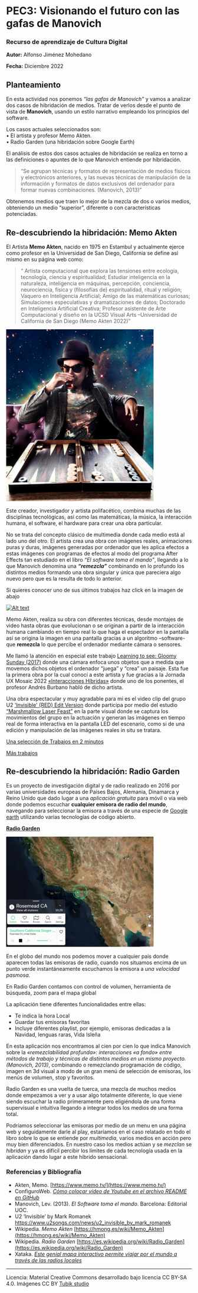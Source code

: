  # PEC3: Visionando el futuro con las gafas de Manovich 

### Recurso de aprendizaje de Cultura Digital 


**Autor:** Alfonso Jiménez Mohedano

**Fecha:** Diciembre 2022



## Planteamiento  


En esta actividad nos ponemos *“las gafas de Manovich”* y vamos a analizar dos casos de hibridación de medios. Tratar de verlos desde el punto de vista de **Manovich**, usando un estilo narrativo empleando los principios del software. 

Los casos actuales seleccionados son:  
•	El artista y profesor Memo Akten.  
•	Radio Garden (una hibridación sobre Google Earth)

El análisis de estos dos casos actuales de hibridación se realiza en torno a las definiciones o apuntes de lo que Manovich entiende por hibridación.  
>“Se agrupan técnicas y formatos de representación de medios físicos y electrónicos anteriores, y las nuevas técnicas de manipulación de la información y formatos de datos exclusivos del ordenador para formar nuevas combinaciones. (Manovich, 2013)”

Obtenemos medios que traen lo mejor de la mezcla de dos o varios medios, obteniendo un medio “superior”, diferente o con características potenciadas.

## Re-descubriendo la hibridación: Memo Akten

El Artista **Memo Akten**, nacido en 1975 en Estambul y actualmente ejerce como profesor en la Universidad de San Diego, California se define así mismo en su página web como:  
>“ Artista computacional que explora las tensiones entre ecología, tecnología, ciencia y espiritualidad; Estudiar inteligencia en la naturaleza, inteligencia en máquinas, percepción, conciencia, neurociencia, física y (filosofías de) espiritualidad, ritual y religión; Vaquero en Inteligencia Artificial; Amigo de las matemáticas curiosas; Simulaciones especulativas y dramatizaciones de datos; Doctorado en Inteligencia Artificial Creativa; Profesor asistente de Arte Computacional y diseño en la UCSD Visual Arts –Universidad de California de San Diego (Memo Akten 2022)”   

<img src="/MemoAtken.jpg" width="400">  

Este creador, investigador y artista polifacético, combina muchas de las disciplinas tecnológicas, así como las matemáticas, la música, la interacción humana, el software, el hardware para crear una obra particular. 

No se trata del concepto clásico de multimedia donde cada medio está al lado uno del otro. El artista crea una obra con imágenes reales, animaciones puras y duras, imágenes generadas por ordenador que les aplica efectos a estas imágenes con programas de efectos al modo del programa After Effects tan estudiado en el libro *“El software toma el mando”*, llegando a lo que Manovich denomina una ***“remezcla”*** combinando en lo profundo los distintos medios formando una obra singular y única que pareciera algo nuevo pero que es la resulta de todo lo anterior.

Si quieres conocer uno de sus últimos trabajos haz click en la imagen de abajo 

[![Alt text](https://img.youtube.com/vi/qJjYiUOnqRE/0.jpg)](https://www.youtube.com/watch?v=qJjYiUOnqRE)

Memo Akten, realiza su obra con diferentes técnicas, desde montajes de video hasta obras que evolucionan o se originan a partir de la interacción humana cambiando en tiempo real lo que haga el espectador en la pantalla así se origina la imagen en una pantalla gracias a un algoritmo –software- que **remezcla** lo que percibe el ordenador mediante cámara o sensores.  

Me llamó la atención en especial este trabajo [Learning to see: Gloomy Sunday (2017)](   https://www.memo.tv/works/learning-to-see/) donde una cámara enfoca unos objetos que a medida que movemos dichos objetos el ordenador “juega” y “crea” un paisaje. Esta fue la primera obra por la cual conocí a este artista y fue gracias a la Jornada UX Mosaic 2022 [«Interacciones Híbridas»](https://www.youtube.com/watch?v=GZDpUL7do4g) donde uno de los ponentes, el profesor Andrés Burbano habló de dicho artista.

Una obra espectacular y muy agradable para mi es el video clip del grupo U2 ['Invisible' (RED) Edit Version](https://www.youtube.com/watch?v=ajVoeX4eqIQ) donde participa por medio del estudio [“Marshmallow Laser Feast”](https://www.marshmallowlaserfeast.com/) en la parte visual donde se captura los movimientos del grupo en la actuación y generan las imágenes en tiempo real de forma interactiva en la pantalla LED del escenario, como si de una edición y manipulación de las imágenes reales in situ se tratara. 

[Una selección de Trabajos en 2 minutos](https://www.youtube.com/watch?v=UUVND1SzjeM)

[Más trabajos](https://www.memo.tv/works/)  

## Re-descubriendo la hibridación: Radio Garden
Es un proyecto de investigación digital y de radio realizado en 2016 por varias universidades europeas de Países Bajos, Alemania, Dinamarca y Reino Unido que dado lugar a una *aplicación gratuita* para móvil o via web donde podemos escuchar **cualquier emisora de radio del mundo**, navegando para seleccionar la emisora a través de una especie de [Google earth](https://www.google.com/intl/es/earth/) utilizando varias tecnologías de código abierto.

[**Radio Garden**](https://radio.garden/)

<img src="/radioGarden.png" width="400">

En el globo del mundo nos podemos mover a cualquier país donde aparecen todas las emisoras de radio, cuando nos situamos encima de un punto verde instantáneamente escuchamos la emisora a *una velocidad pasmosa.*

En Radio Garden contamos con control de volumen, herramienta de búsqueda, zoom para el mapa global

La aplicación tiene diferentes funcionalidades entre ellas:
* Te indica la hora Local
* Guardar tus emisoras favoritas
* Incluye diferentes playlist, por ejemplo, emisoras dedicadas a la Navidad, lenguas raras, Vida Isleña

En esta aplicación nos encontramos al cien por cien lo que indica Manovich sobre la *«remezclabilidad profunda»: interacciones «a fondo»
entre métodos de trabajo y técnicas de distintos medios en un mismo
proyecto.  (Manovich, 2013)*, combinando o remezclando programación de código, imagen en 3d visual a modo de un gran menú de selección de emisoras, los menús de volumen, stop y favoritos. 

Radio Garden es una vuelta de tuerca, una mezcla de muchos medios donde empezamos a ver y a usar algo totalmente diferente, lo que viene siendo escuchar la radio primeramente pero eligiéndola de una forma supervisual e intuitiva llegando a integrar todos los medios de una forma total. 

Podríamos seleccionar las emisoras por medio de un menu en una página web y seguidamente darle al play, estaríamos en el caso relatado en todo el libro sobre lo que se entiende por *multimedia*, varios medios en acción pero muy bien diferenciados. En nuestro caso los medios actúan y se *mezclan* se *hibridan* y ya es difícil percibir los límites de cada tecnología usada en la aplicación dando lugar a este híbrido sensacional.

### Referencias y Bibliografía

* Akten, Memo. [https://www.memo.tv/](https://www.memo.tv/)
* ConfiguroWeb. <a href="https://www.configuroweb.com/como-colocar-video-de-youtube-en-el-archivo-readme-en-github/" target="_blank">*Cómo colocar vídeo de Youtube en el archivo README en GitHub*</a>
* Manovich, Lev. (2013). *El Software toma el mando*. Barcelona: Editorial UOC. 
* U2 ‘Invisible’ by Mark Romanek [https://www.u2songs.com/news/u2_invisible_by_mark_romanek ](https://www.u2songs.com/news/u2_invisible_by_mark_romanek) 
* Wikipedia. *Memo Akten* [https://hmong.es/wiki/Memo_Akten](https://hmong.es/wiki/Memo_Akten)
* Wikipedia. *Radio Garden* [https://es.wikipedia.org/wiki/Radio_Garden](https://es.wikipedia.org/wiki/Radio_Garden)
* Xataka. [*Este genial mapa interactivo permite viajar por el mundo a través de las radios locales*](https://www.xataka.com/aplicaciones/radio-garden-genial-mapa-interactivo-para-viajar-mundo-a-traves-radios-locales)

----

Licencia: Material Creative Commons desarrollado bajo licencia CC BY-SA 4.0. Imágenes CC BY [Tubik studio](https://blog.tubikstudio.com/how-to-create-original-flat-illustrations-designers-tips/) 
